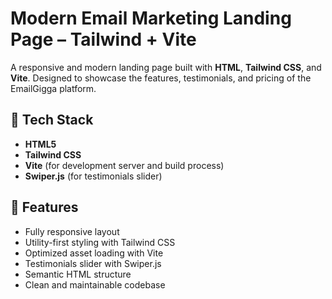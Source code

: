 # Modern Email Marketing Landing Page – Tailwind + Vite

A responsive and modern landing page built with **HTML**, **Tailwind CSS**, and **Vite**. Designed to showcase the features, testimonials, and pricing of the EmailGigga platform.

## 🔧 Tech Stack

- **HTML5**
- **Tailwind CSS**
- **Vite** (for development server and build process)
- **Swiper.js** (for testimonials slider)

## 🧾 Features

- Fully responsive layout
- Utility-first styling with Tailwind CSS
- Optimized asset loading with Vite
- Testimonials slider with Swiper.js
- Semantic HTML structure
- Clean and maintainable codebase